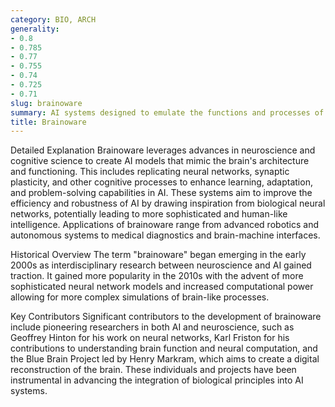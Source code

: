 ```yaml
---
category: BIO, ARCH
generality:
- 0.8
- 0.785
- 0.77
- 0.755
- 0.74
- 0.725
- 0.71
slug: brainoware
summary: AI systems designed to emulate the functions and processes of the human brain, focusing on cognitive and neural-inspired computing.
title: Brainoware
---
```


Detailed Explanation
Brainoware leverages advances in neuroscience and cognitive science to create AI models that mimic the brain's architecture and functioning. This includes replicating neural networks, synaptic plasticity, and other cognitive processes to enhance learning, adaptation, and problem-solving capabilities in AI. These systems aim to improve the efficiency and robustness of AI by drawing inspiration from biological neural networks, potentially leading to more sophisticated and human-like intelligence. Applications of brainoware range from advanced robotics and autonomous systems to medical diagnostics and brain-machine interfaces.

Historical Overview
The term "brainoware" began emerging in the early 2000s as interdisciplinary research between neuroscience and AI gained traction. It gained more popularity in the 2010s with the advent of more sophisticated neural network models and increased computational power allowing for more complex simulations of brain-like processes.

Key Contributors
Significant contributors to the development of brainoware include pioneering researchers in both AI and neuroscience, such as Geoffrey Hinton for his work on neural networks, Karl Friston for his contributions to understanding brain function and neural computation, and the Blue Brain Project led by Henry Markram, which aims to create a digital reconstruction of the brain. These individuals and projects have been instrumental in advancing the integration of biological principles into AI systems.